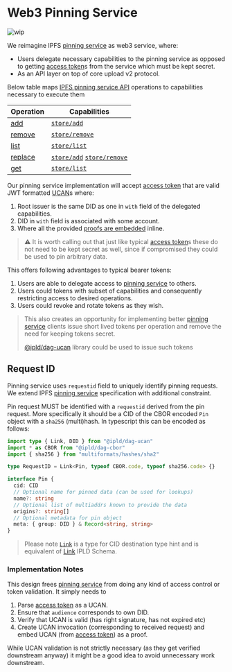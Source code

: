 # Web3 Pinning Service

![wip](https://img.shields.io/badge/status-wip-orange.svg?style=flat-square)

We reimagine IPFS [pinning service][] as web3 service, where:

- Users delegate necessary capabilities to the pinning service as opposed to getting [access token][]s from the service which must be kept secret.
- As an API layer on top of core upload v2 protocol.

Below table maps [IPFS pinning service API][pinning service] operations to capabilities necessary to execute them

| Operation                                                                                             | Capabilities                       |
| ----------------------------------------------------------------------------------------------------- | ---------------------------------- |
| [add](https://ipfs.github.io/pinning-services-api-spec/#tag/pins/paths/~1pins/post)                   | [`store/add`][]                    |
| [remove](https://ipfs.github.io/pinning-services-api-spec/#tag/pins/paths/~1pins~1{requestid}/delete) | [`store/remove`][]                 |
| [list](https://ipfs.github.io/pinning-services-api-spec/#tag/pins/paths/~1pins/get)                   | [`store/list`][]                   |
| [replace](https://ipfs.github.io/pinning-services-api-spec/#tag/pins/paths/~1pins~1{requestid}/post)  | [`store/add`][] [`store/remove`][] |
| [get](https://ipfs.github.io/pinning-services-api-spec/#tag/pins/paths/~1pins~1{requestid}/get)       | [`store/list`][]                   |

Our pinning service implementation will accept [access token] that are valid JWT formatted [UCAN][]s where:

1. Root issuer is the same DID as one in `with` field of the delegated capabilities.
2. DID in `with` field is associated with some account.
3. Where all the provided [proofs are embedded](https://github.com/ipld/js-dag-ucan#embedding-proofs) inline.

> ⚠️ It is worth calling out that just like typical [access token][]s these do not need to be kept secret as well, since if compromised they could be used to pin arbitrary data.

This offers following advantages to typical bearer tokens:

1. Users are able to delegate access to [pinning service] to others.
2. Users could tokens with subset of capabilities and consequently restricting access to desired operations.
3. Users could revoke and rotate tokens as they wish.

> This also creates an opportunity for implementing better [pinning service][] clients issue short lived tokens per operation and remove the need for keeping tokens secret.
>
> [@ipld/dag-ucan](https://www.npmjs.com/package/@ipld/dag-ucan) library could be used to issue such tokens

## Request ID

Pinning service uses `requestid` field to uniquely identify pinning requests. We extend IPFS [pinning service][] specification with additional constraint.

Pin request MUST be identified with a `requestid` derived from the pin request. More specifically it should be a CID of the CBOR encoded `Pin` object with a `sha256` (multi)hash. In typescript this can be encoded as follows:

```ts
import type { Link, DID } from "@ipld/dag-ucan"
import * as CBOR from "@ipld/dag-cbor"
import { sha256 } from "multiformats/hashes/sha2"

type RequestID = Link<Pin, typeof CBOR.code, typeof sha256.code> {}

interface Pin {
  cid: CID
  // Optional name for pinned data (can be used for lookups)
  name?: string
  // Optional list of multiaddrs known to provide the data
  origins?: string[]
  // Optional metadata for pin object
  meta: { group: DID } & Record<string, string>
}


```

> Please note [`Link`][link-type] is a type for CID destination type hint and is equivalent of [Link](https://ipld.io/docs/schemas/features/links/#link-destination-type-hinting) IPLD Schema.

### Implementation Notes

This design frees [pinning service] from doing any kind of access control or token validation. It simply needs to

1. Parse [access token][] as a UCAN.
2. Ensure that `audience` corresponds to own DID.
3. Verify that UCAN is valid (has right signature, has not expired etc)
4. Create UCAN invocation (corresponding to received request) and embed UCAN (from [access token][]) as a proof.

While UCAN validation is not strictly necessary (as they get verified downstream anyway) it might be a good idea to avoid unnecessary work downstream.

[pinning service]: https://ipfs.github.io/pinning-services-api-spec/
[link-type]: https://github.com/ipld/js-dag-ucan/blob/364379b54cae383198fcf6a9c0016b497e62d422/src/ucan.ts#L227-L242
[access token]: https://ipfs.github.io/pinning-services-api-spec/#section/Authentication/accessToken
[`store/add`]: https://github.com/web3-storage/ucanto/blob/w3/w3/store/src/type/store.ts#L76-L78
[`store/remove`]: https://github.com/web3-storage/ucanto/blob/w3/w3/store/src/type/store.ts#L80-L82
[`store/list`]: https://github.com/web3-storage/ucanto/blob/w3/w3/store/src/type/store.ts#L84
[ucan]: https://github.com/ucan-wg/spec/
